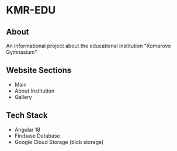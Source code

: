 # KMR-EDU

## About
An informational project about the educational institution "Komarovo Gymnasium"

## Website Sections
- Main
- About Institution
- Gallery

## Tech Stack
- Angular 18
- Firebase Database
- Google Cloud Storage (blob storage)
